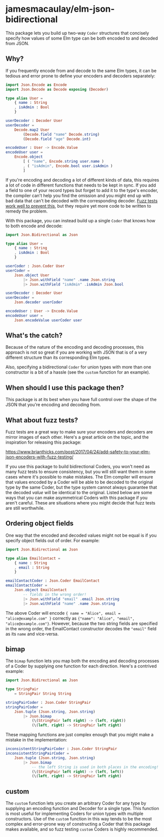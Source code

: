 # jamesmacaulay/elm-json-bidirectional

This package lets you build up two-way `Coder` structures that concisely specify how values of some Elm type can be both encoded to and decoded from JSON.

## Why?

If you frequently encode from and decode to the same Elm types, it can be tedious and error prone to define your encoders and decoders separately:

```elm
import Json.Encode as Encode
import Json.Decode as Decode exposing (Decoder)

type alias User =
    { name : String
    , isAdmin : Bool
    }

userDecoder : Decoder User
userDecoder =
    Decode.map2 User
        (Decode.field "name" Decode.string)
        (Decode.field "age" Decode.int)

encodeUser : User -> Encode.Value
encodeUser user =
    Encode.object
        [ ( "name", Encode.string user.name )
        , ( "isAdmin", Encode.bool user.isAdmin )
        ]
```

If you're encoding and decoding a lot of different kinds of data, this requires a lot of code in different functions that needs to be kept in sync. If you add a field to one of your record types but forget to add it to the type's encoder, the compiler can't help you find the omission and you might end up with bad data that can't be decoded with the corresponding decoder. [Fuzz tests work well to prevent this](https://www.brianthicks.com/post/2017/04/24/add-safety-to-your-elm-json-encoders-with-fuzz-testing/), but they require yet more code to be written to remedy the problem.

With this package, you can instead build up a single `Coder` that knows how to both encode and decode:

```elm
import Json.Bidirectional as Json

type alias User =
    { name : String
    , isAdmin : Bool
    }

userCoder : Json.Coder User
userCoder =
    Json.object User
        |> Json.withField "name" .name Json.string
        |> Json.withField "isAdmin" .isAdmin Json.bool

userDecoder : Decoder User
userDecoder =
    Json.decoder userCoder

encodeUser : User -> Encode.Value
encodeUser user =
    Json.encodeValue userCoder user
```

## What's the catch?

Because of the nature of the encoding and decoding processes, this approach is not so great if you are working with JSON that is of a very different structure than its corresponding Elm types.

Also, specifying a bidirectional `Coder` for union types with more than one constructor is a bit of a hassle (see the `custom` function for an example).

## When should I use this package then?

This package is at its best when you have full control over the shape of the JSON that you're encoding and decoding from.

## What about fuzz tests?

Fuzz tests are a great way to make sure your encoders and decoders are mirror images of each other. Here's a great article on the topic, and the inspiration for releasing this package:

https://www.brianthicks.com/post/2017/04/24/add-safety-to-your-elm-json-encoders-with-fuzz-testing/

If you use this package to build bidirectional Coders, you won't need as many fuzz tests to ensure consistency, but you will still want them in some cases where it's possible to make mistakes. The Elm compiler will ensure that values encoded by a Coder will be able to be decoded to the original type by the same Coder, but the type system cannot always guarantee that the decoded _value_ will be identical to the original. Listed below are some ways that you can make asymmetrical Coders with this package if you aren't careful. These are situations where you might decide that fuzz tests are still worthwhile.

## Ordering object fields

One way that the encoded and decoded values might not be equal is if you specify object fields out of order. For example:

```elm
import Json.Bidirectional as Json

type alias EmailContact =
    { name : String
    , email : String
    }

emailContactCoder : Json.Coder EmailContact
emailContactCoder =
    Json.object EmailContact
        -- fields in the wrong order!
        |> Json.withField "email" .email Json.string
        |> Json.withField "name" .name Json.string
```

The above Coder will encode `{ name = "Alice", email = "alice@example.com" }` correctly as `{"name": "Alice", "email", "alice@example.com"}`. However, because the two string fields are specified in the wrong order, the EmailContact constructor decodes the `"email"` field as its `name` and vice-versa.

## bimap

The `bimap` function lets you map both the encoding and decoding processes of a Coder by supplying one function for each direction. Here's a contrived example:

```elm
import Json.Bidirectional as Json

type StringPair
    = StringPair String String

stringPairCoder : Json.Coder StringPair
stringPairCoder =
    Json.tuple (Json.string, Json.string)
        |> Json.bimap
            (\(StringPair left right) -> (left, right))
            (\(left, right) -> StringPair left right)
```

These mapping functions are just complex enough that you might make a mistake in the implementation:

```elm
inconsistentStringPairCoder : Json.Coder StringPair
inconsistentStringPairCoder =
    Json.tuple (Json.string, Json.string)
        |> Json.bimap
            -- the left String is used in both places in the encoding!
            (\(StringPair left right) -> (left, left))
            (\(left, right) -> StringPair left right)
```

## custom

The `custom` function lets you create an arbitrary Coder for any type by supplying an encoding function and Decoder for a single type. This function is most useful for implementing Coders for union types with multiple constructors. Use of the `custom` function in this way tends to be the most complex and error-prone way of constructing a Coder that this package makes available, and so fuzz testing `custom` Coders is highly recommended.
